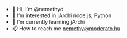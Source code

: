 - 👋 Hi, I’m @nemethyd
- 👀 I’m interested in jArchi node.js, Python
- 🌱 I’m currently learning jArchi 
- 📫 How to reach me nemethy@moderato.hu

<!---
nemethyd/nemethyd is a ✨ special ✨ repository because its `README.md` (this file) appears on your GitHub profile.
You can click the Preview link to take a look at your changes.
--->
